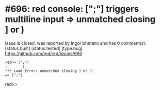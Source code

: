 
#696: red console:  [";"] triggers multiline input => unmatched closing ] or )
================================================================================
Issue is closed, was reported by IngoHohmann and has 0 comment(s).
[status.built] [status.tested] [type.bug]
<https://github.com/red/red/issues/696>

```
red>> [";"]
[       ]
*** Load Error: unmatched closing ] or )!
== [";"]
```

red>> 



